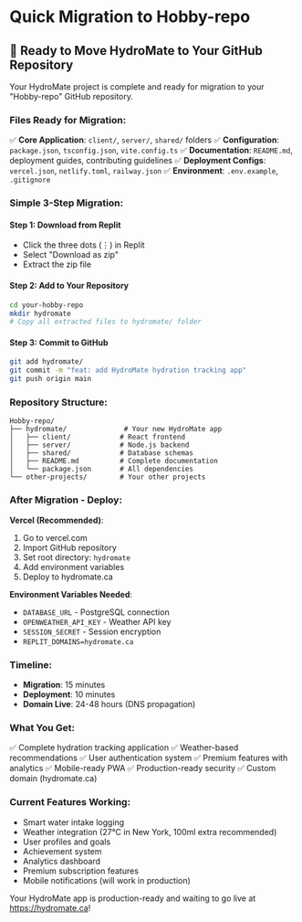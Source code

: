 # Quick Migration to Hobby-repo

## 🚀 Ready to Move HydroMate to Your GitHub Repository

Your HydroMate project is complete and ready for migration to your "Hobby-repo" GitHub repository.

### Files Ready for Migration:
✅ **Core Application**: `client/`, `server/`, `shared/` folders
✅ **Configuration**: `package.json`, `tsconfig.json`, `vite.config.ts`
✅ **Documentation**: `README.md`, deployment guides, contributing guidelines
✅ **Deployment Configs**: `vercel.json`, `netlify.toml`, `railway.json`
✅ **Environment**: `.env.example`, `.gitignore`

### Simple 3-Step Migration:

#### Step 1: Download from Replit
- Click the three dots (⋮) in Replit
- Select "Download as zip"
- Extract the zip file

#### Step 2: Add to Your Repository
```bash
cd your-hobby-repo
mkdir hydromate
# Copy all extracted files to hydromate/ folder
```

#### Step 3: Commit to GitHub
```bash
git add hydromate/
git commit -m "feat: add HydroMate hydration tracking app"
git push origin main
```

### Repository Structure:
```
Hobby-repo/
├── hydromate/              # Your new HydroMate app
│   ├── client/            # React frontend
│   ├── server/            # Node.js backend  
│   ├── shared/            # Database schemas
│   ├── README.md          # Complete documentation
│   └── package.json       # All dependencies
└── other-projects/        # Your other projects
```

### After Migration - Deploy:

**Vercel (Recommended)**:
1. Go to vercel.com
2. Import GitHub repository
3. Set root directory: `hydromate`
4. Add environment variables
5. Deploy to hydromate.ca

**Environment Variables Needed**:
- `DATABASE_URL` - PostgreSQL connection
- `OPENWEATHER_API_KEY` - Weather API key
- `SESSION_SECRET` - Session encryption
- `REPLIT_DOMAINS=hydromate.ca`

### Timeline:
- **Migration**: 15 minutes
- **Deployment**: 10 minutes  
- **Domain Live**: 24-48 hours (DNS propagation)

### What You Get:
✅ Complete hydration tracking application
✅ Weather-based recommendations
✅ User authentication system
✅ Premium features with analytics
✅ Mobile-ready PWA
✅ Production-ready security
✅ Custom domain (hydromate.ca)

### Current Features Working:
- Smart water intake logging
- Weather integration (27°C in New York, 100ml extra recommended)
- User profiles and goals
- Achievement system
- Analytics dashboard
- Premium subscription features
- Mobile notifications (will work in production)

Your HydroMate app is production-ready and waiting to go live at https://hydromate.ca!